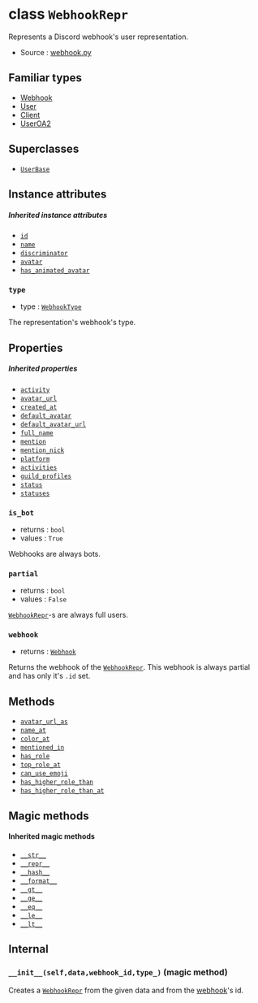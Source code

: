 # class `WebhookRepr`

Represents a Discord webhook's user representation.

- Source : [webhook.py](https://github.com/HuyaneMatsu/hata/blob/master/hata/webhook.py)

## Familiar types

- [Webhook](Webhook.md)
- [User](User.md)
- [Client](Client.md)
- [UserOA2](UserOA2.md)

## Superclasses

- [`UserBase`](UserBase.md)

## Instance attributes

##### Inherited instance attributes

- [`id`](UserBase.md#id)
- [`name`](UserBase.md#name)
- [`discriminator`](UserBase.md#discriminator)
- [`avatar`](UserBase.md#avatar)
- [`has_animated_avatar`](UserBase.md#has_animated_avatar)

### `type`

- type : [`WebhookType`](WebhookType.md)

The representation's webhook's type.

## Properties

##### Inherited properties

- [`activity`](UserBase.md#activity)
- [`avatar_url`](UserBase.md#avatar_url)
- [`created_at`](UserBase.md#created_at)
- [`default_avatar`](UserBase.md#default_avatar)
- [`default_avatar_url`](UserBase.md#default_avatar_url)
- [`full_name`](UserBase.md#full_name)
- [`mention`](UserBase.md#mention)
- [`mention_nick`](UserBase.md#mention_nick)
- [`platform`](UserBase.md#platform)
- [`activities`](UserBase.md#activities)
- [`guild_profiles`](UserBase.md#guild_profiles)
- [`status`](UserBase.md#status)
- [`statuses`](UserBase.md#statuses)

### `is_bot`

- returns : `bool`
- values : `True`

Webhooks are always bots.

### `partial`

- returns : `bool`
- values : `False`

[`WebhookRepr`](WebhookRepr.md)-s are always full users.

### `webhook`

- returns : [`Webhook`](Webhook.md)

Returns the webhook of the [`WebhookRepr`](WebhookRepr.md). This webhook is
always partial and has only it's `.id` set.

## Methods

- [`avatar_url_as`](UserBase.md#avatar_url_asselfextnonesizenone)
- [`name_at`](UserBase.md#name_atselfguild)
- [`color_at`](UserBase.md#color_atselfguild)
- [`mentioned_in`](UserBase.md#mentioned_inselfmessage)
- [`has_role`](UserBase.md#has_roleselfrole)
- [`top_role_at`](UserBase.md#top_role_atself-guild-defaultnone)
- [`can_use_emoji`](UserBase.md#can_use_emojiself-emoji)
- [`has_higher_role_than`](UserBase.md#has_higher_role_thanself-role)
- [`has_higher_role_than_at`](UserBase.md#has_higher_role_than_atself-user-guild)

## Magic methods

#### Inherited magic methods

- [`__str__`](UserBase.md#__str__self)
- [`__repr__`](UserBase.md#__repr__self)
- [`__hash__`](UserBase.md#__hash__self)
- [`__format__`](UserBase.md#__format__selfcode)
- [`__gt__`](UserBase.md#__gt__-__ge__-__eq__-__ne__-__le__-__lt__)
- [`__ge__`](UserBase.md#__gt__-__ge__-__eq__-__ne__-__le__-__lt__)
- [`__eq__`](UserBase.md#__gt__-__ge__-__eq__-__ne__-__le__-__lt__)
- [`__le__`](UserBase.md#__gt__-__ge__-__eq__-__ne__-__le__-__lt__)
- [`__lt__`](UserBase.md#__gt__-__ge__-__eq__-__ne__-__le__-__lt__)

## Internal

### `__init__(self,data,webhook_id,type_)` (magic method)

Creates a [`WebhookRepr`](WebhookRepr.md) from the given data and from the
[webhook](Webhook.md)'s id.
